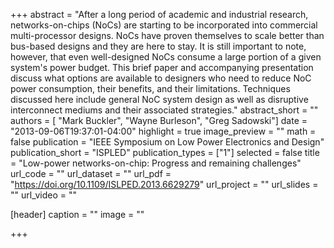 +++
abstract = "After a long period of academic and industrial research, networks-on-chips (NoCs) are starting to be incorporated into commercial multi-processor designs. NoCs have proven themselves to scale better than bus-based designs and they are here to stay. It is still important to note, however, that even well-designed NoCs consume a large portion of a given system's power budget. This brief paper and accompanying presentation discuss what options are available to designers who need to reduce NoC power consumption, their benefits, and their limitations. Techniques discussed here include general NoC system design as well as disruptive interconnect mediums and their associated strategies."
abstract_short = ""
authors = [
	"Mark Buckler",
  "Wayne Burleson",
  "Greg Sadowski"]
date = "2013-09-06T19:37:01-04:00"
highlight = true
image_preview = ""
math = false
publication = "IEEE Symposium on Low Power Electronics and Design"
publication_short = "ISPLED"
publication_types = ["1"]
selected = false
title = "Low-power networks-on-chip: Progress and remaining challenges"
url_code = ""
url_dataset = ""
url_pdf = "https://doi.org/10.1109/ISLPED.2013.6629279"
url_project = ""
url_slides = ""
url_video = ""

[header]
  caption = ""
  image = ""

+++

